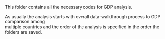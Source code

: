 This folder contains all the necessary codes for GDP analysis. 
</br>

As usually the analysis starts with overall data-walkthrough process to GDP comparison among  
multiple countries and the order of the analysis is specified in the order the folders are saved.
